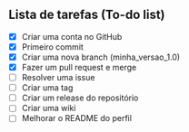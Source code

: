 ## Lista de tarefas (To-do list)

- [x] Criar uma conta no GitHub
- [x] Primeiro commit
- [x] Criar uma nova branch (minha_versao_1.0)
- [x] Fazer um pull request e merge
- [ ] Resolver uma issue
- [ ] Criar uma tag
- [ ] Criar um release do repositório
- [ ] Criar uma wiki
- [ ] Melhorar o README do perfil
